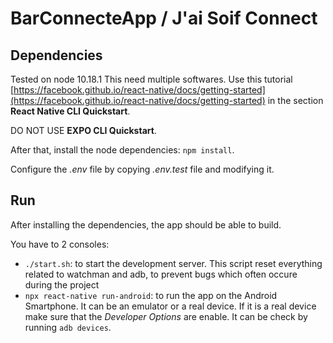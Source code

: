 # BarConnecteApp / J'ai Soif Connect

## Dependencies

Tested on node 10.18.1
This need multiple softwares. Use this tutorial [https://facebook.github.io/react-native/docs/getting-started](https://facebook.github.io/react-native/docs/getting-started) in the section **React Native CLI Quickstart**.

DO NOT USE **EXPO CLI Quickstart**.

After that, install the node dependencies: `npm install`.

Configure the *.env* file by copying *.env.test* file and modifying it.

## Run

After installing the dependencies, the app should be able to build.

You have to 2 consoles:

- `./start.sh`: to start the development server. This script reset everything related to watchman and adb, to prevent bugs which often occure during the project
- `npx react-native run-android`: to run the app on the Android Smartphone. It can be an emulator or a real device. If it is a real device make sure that the *Developer Options* are enable. It can be check by running `adb devices`.
